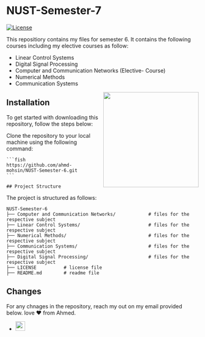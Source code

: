 # NUST-Semester-7
[![License](https://img.shields.io/badge/License-MIT-blue.svg)](https://opensource.org/licenses/MIT)

This repositiory contains my files for semester 6. It contains the following courses including my elective courses as follow:
- Linear Control Systems
- Digital Signal Processing
- Computer and Communication Networks (Elective- Course)
- Numerical Methods
- Communication Systems

[<img align="right" width="250" height="250" src="https://crystalpng.com/wp-content/uploads/2022/02/national-university.png"/>](https://nust.edu.pk/)



## Installation
To get started with downloading this repository, follow the steps below:

Clone the repository to your local machine using the following command:

    ```fish
    https://github.com/ahmd-mohsin/NUST-Semester-6.git
    ```

    ## Project Structure
The project is structured as follows:

```fish
NUST-Semester-6
├── Computer and Communication Networks/            # files for the respective subject
├── Linear Control Systems/                         # files for the respective subject
├── Numerical Methods/                              # files for the respective subject
├── Communication Systems/                          # files for the respective subject
├── Digital Signal Processing/                      # files for the respective subject
├── LICENSE          # license file
├── README.md        # readme file
```
## Changes

For any chnages in the repository, reach my out on my email provided below. love ❤️ from Ahmed.
- <a href="ahmedmohsin7338@gmail.com?Subject=Hello%20User"> <img src="https://img.shields.io/badge/Gmail-D14836?style=flat&logo=gmail&logoColor=white" height="25"/>
